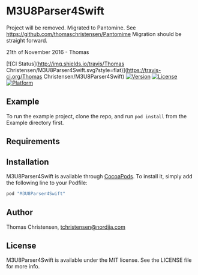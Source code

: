 # M3U8Parser4Swift

Project will be removed. Migrated to Pantomine. See https://github.com/thomaschristensen/Pantomime
Migration should be straight forward.

21th of November 2016 - Thomas

[![CI Status](http://img.shields.io/travis/Thomas Christensen/M3U8Parser4Swift.svg?style=flat)](https://travis-ci.org/Thomas Christensen/M3U8Parser4Swift)
[![Version](https://img.shields.io/cocoapods/v/M3U8Parser4Swift.svg?style=flat)](http://cocoapods.org/pods/M3U8Parser4Swift)
[![License](https://img.shields.io/cocoapods/l/M3U8Parser4Swift.svg?style=flat)](http://cocoapods.org/pods/M3U8Parser4Swift)
[![Platform](https://img.shields.io/cocoapods/p/M3U8Parser4Swift.svg?style=flat)](http://cocoapods.org/pods/M3U8Parser4Swift)

## Example

To run the example project, clone the repo, and run `pod install` from the Example directory first.

## Requirements

## Installation

M3U8Parser4Swift is available through [CocoaPods](http://cocoapods.org). To install
it, simply add the following line to your Podfile:

```ruby
pod "M3U8Parser4Swift"
```

## Author

Thomas Christensen, tchristensen@nordija.com

## License

M3U8Parser4Swift is available under the MIT license. See the LICENSE file for more info.
